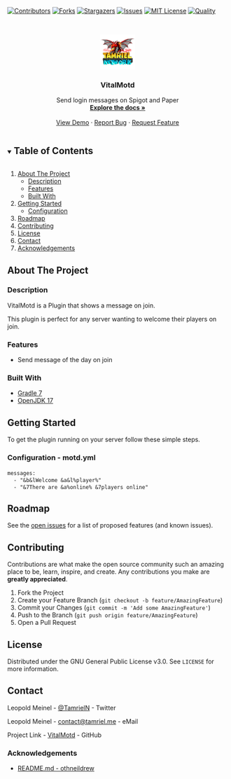 <!-- PROJECT SHIELDS -->
[![Contributors][contributors-shield]][contributors-url]
[![Forks][forks-shield]][forks-url]
[![Stargazers][stars-shield]][stars-url]
[![Issues][issues-shield]][issues-url]
[![MIT License][license-shield]][license-url]
[![Quality][quality-shield]][quality-url]

<!-- PROJECT LOGO -->
<!--suppress ALL -->
<br />
<p align="center">
  <a href="https://github.com/TamrielNetwork/VitalMotd">
    <img src="images/logo.png" alt="Logo" width="80" height="80">
  </a>

<h3 align="center">VitalMotd</h3>

  <p align="center">
    Send login messages on Spigot and Paper
    <br />
    <a href="https://github.com/TamrielNetwork/VitalMotd"><strong>Explore the docs »</strong></a>
    <br />
    <br />
    <a href="https://github.com/TamrielNetwork/VitalMotd">View Demo</a>
    ·
    <a href="https://github.com/TamrielNetwork/VitalMotd/issues">Report Bug</a>
    ·
    <a href="https://github.com/TamrielNetwork/VitalMotd/issues">Request Feature</a>
  </p>

<!-- TABLE OF CONTENTS -->
<details open="open">
  <summary><h2 style="display: inline-block">Table of Contents</h2></summary>
  <ol>
    <li>
      <a href="#about-the-project">About The Project</a>
      <ul>
        <li><a href="#description">Description</a></li>
        <li><a href="#features">Features</a></li>
        <li><a href="#built-with">Built With</a></li>
      </ul>
    </li>
    <li>
      <a href="#getting-started">Getting Started</a>
      <ul>
        <li><a href="#configuration - motd.yml">Configuration</a></li>
      </ul>
    </li>
    <li><a href="#roadmap">Roadmap</a></li>
    <li><a href="#contributing">Contributing</a></li>
    <li><a href="#license">License</a></li>
    <li><a href="#contact">Contact</a></li>
    <li><a href="#acknowledgements">Acknowledgements</a></li>
  </ol>
</details>

<!-- ABOUT THE PROJECT -->

## About The Project

### Description

VitalMotd is a Plugin that shows a message on join.

This plugin is perfect for any server wanting to welcome their players on join.

### Features

* Send message of the day on join

### Built With

* [Gradle 7](https://docs.gradle.org/7.4/release-notes.html)
* [OpenJDK 17](https://openjdk.java.net/projects/jdk/17/)

<!-- GETTING STARTED -->

## Getting Started

To get the plugin running on your server follow these simple steps.

### Configuration - motd.yml

```
messages:
  - "&b&lWelcome &a&l%player%"
  - "&7There are &a%online% &7players online"
```

<!-- ROADMAP -->

## Roadmap

See the [open issues](https://github.com/TamrielNetwork/VitalMotd/issues) for a list of proposed features (and known
issues).

<!-- CONTRIBUTING -->

## Contributing

Contributions are what make the open source community such an amazing place to be, learn, inspire, and create. Any
contributions you make are **greatly appreciated**.

1. Fork the Project
2. Create your Feature Branch (`git checkout -b feature/AmazingFeature`)
3. Commit your Changes (`git commit -m 'Add some AmazingFeature'`)
4. Push to the Branch (`git push origin feature/AmazingFeature`)
5. Open a Pull Request

<!-- LICENSE -->

## License

Distributed under the GNU General Public License v3.0. See `LICENSE` for more information.

<!-- CONTACT -->

## Contact

Leopold Meinel - [@TamrielN](https://twitter.com/TamrielN) - Twitter

Leopold Meinel - [contact@tamriel.me](mailto:contact@tamriel.me) - eMail

Project Link - [VitalMotd](https://github.com/TamrielNetwork/VitalMotd) - GitHub

<!-- ACKNOWLEDGEMENTS -->

### Acknowledgements

* [README.md - othneildrew](https://github.com/othneildrew/Best-README-Template)

<!-- MARKDOWN LINKS & IMAGES -->

[contributors-shield]: https://img.shields.io/github/contributors-anon/TamrielNetwork/VitalMotd?style=for-the-badge

[contributors-url]: https://github.com/TamrielNetwork/VitalMotd/graphs/contributors

[forks-shield]: https://img.shields.io/github/forks/TamrielNetwork/VitalMotd?label=Forks&style=for-the-badge

[forks-url]: https://github.com/TamrielNetwork/VitalMotd/network/members

[stars-shield]: https://img.shields.io/github/stars/TamrielNetwork/VitalMotd?style=for-the-badge

[stars-url]: https://github.com/TamrielNetwork/VitalMotd/stargazers

[issues-shield]: https://img.shields.io/github/issues/TamrielNetwork/VitalMotd?style=for-the-badge

[issues-url]: https://github.com/TamrielNetwork/VitalMotd/issues

[license-shield]: https://img.shields.io/github/license/TamrielNetwork/VitalMotd?style=for-the-badge

[license-url]: https://github.com/TamrielNetwork/VitalMotd/blob/main/LICENSE

[quality-shield]: https://img.shields.io/codefactor/grade/github/TamrielNetwork/VitalMotd?style=for-the-badge

[quality-url]: https://www.codefactor.io/repository/github/TamrielNetwork/VitalMotd

